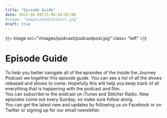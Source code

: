 ```yaml
---
title: "Episode Guide"
date: 2023-06-09T13:06:54-05:00
#image: "images/podcastpost.jpg" 
draft: true
---
```

{{< image src="/images/podcast/podcastpost.jpg" class= "left" >}}

# Episode Guide  
To help you better navigate all of the episodes of the Inside the Journey Podcast we together this episode guide. You can see a list of all the shows released and shows to come. Hopefully this will help you keep track of all everything that is happening with the podcast and film.<br>
You can subscribe to the podcast on iTunes and Stitcher Radio. New episodes come out every Sunday, so make sure follow along.<br> You can get the latest new and updates by following us on Facebook or on Twitter or signing up for our email newsletter.


